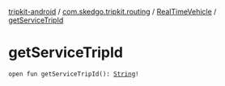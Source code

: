 [tripkit-android](../../index.md) / [com.skedgo.tripkit.routing](../index.md) / [RealTimeVehicle](index.md) / [getServiceTripId](./get-service-trip-id.md)

# getServiceTripId

`open fun getServiceTripId(): `[`String`](https://kotlinlang.org/api/latest/jvm/stdlib/kotlin/-string/index.html)`!`
